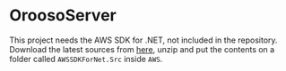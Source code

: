 # OroosoServer #

This project needs the AWS SDK for .NET, not included in the repository. Download the latest sources from [here](http://sdk-for-net.amazonwebservices.com/latest/AWSSDKForNet.Src.zip), unzip and put the contents on a folder called `AWSSDKForNet.Src` inside `AWS`.

